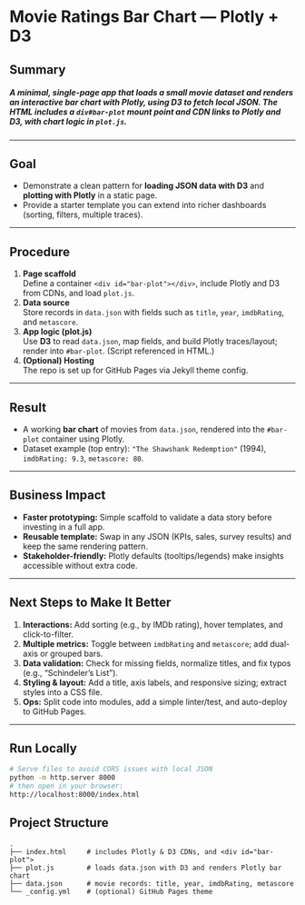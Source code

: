 # Movie Ratings Bar Chart — Plotly + D3

## Summary
##### A minimal, single-page app that loads a small movie dataset and renders an interactive **bar chart** with **Plotly**, using **D3** to fetch local JSON. The HTML includes a `div#bar-plot` mount point and CDN links to Plotly and D3, with chart logic in `plot.js`. 
---

## Goal
- Demonstrate a clean pattern for **loading JSON data with D3** and **plotting with Plotly** in a static page.
- Provide a starter template you can extend into richer dashboards (sorting, filters, multiple traces).

---

## Procedure
1. **Page scaffold**  
   Define a container `<div id="bar-plot"></div>`, include Plotly and D3 from CDNs, and load `plot.js`. 
2. **Data source**  
   Store records in `data.json` with fields such as `title`, `year`, `imdbRating`, and `metascore`. 
3. **App logic (plot.js)**  
   Use **D3** to read `data.json`, map fields, and build Plotly traces/layout; render into `#bar-plot`. (Script referenced in HTML.) 
4. **(Optional) Hosting**  
   The repo is set up for GitHub Pages via Jekyll theme config. 

---

## Result
- A working **bar chart** of movies from `data.json`, rendered into the `#bar-plot` container using Plotly. 
- Dataset example (top entry): `"The Shawshank Redemption"` (1994), `imdbRating: 9.3`, `metascore: 80`. 

---

## Business Impact
- **Faster prototyping:** Simple scaffold to validate a data story before investing in a full app.
- **Reusable template:** Swap in any JSON (KPIs, sales, survey results) and keep the same rendering pattern.
- **Stakeholder-friendly:** Plotly defaults (tooltips/legends) make insights accessible without extra code.

---

## Next Steps to Make It Better
1. **Interactions:** Add sorting (e.g., by IMDb rating), hover templates, and click-to-filter.
2. **Multiple metrics:** Toggle between `imdbRating` and `metascore`; add dual-axis or grouped bars.
3. **Data validation:** Check for missing fields, normalize titles, and fix typos (e.g., “Schindeler’s List”). 
4. **Styling & layout:** Add a title, axis labels, and responsive sizing; extract styles into a CSS file.
5. **Ops:** Split code into modules, add a simple linter/test, and auto-deploy to GitHub Pages.

---

## Run Locally
```bash
# Serve files to avoid CORS issues with local JSON
python -m http.server 8000
# then open in your browser:
http://localhost:8000/index.html
````

## Project Structure

```
.
├── index.html     # includes Plotly & D3 CDNs, and <div id="bar-plot">
├── plot.js        # loads data.json with D3 and renders Plotly bar chart
├── data.json      # movie records: title, year, imdbRating, metascore
└── _config.yml    # (optional) GitHub Pages theme
```
